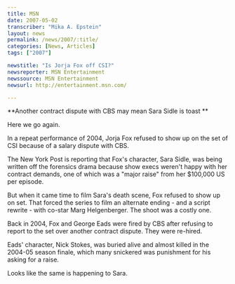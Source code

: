 ```yaml
---
title: MSN
date: 2007-05-02
transcriber: "Mika A. Epstein"
layout: news
permalink: /news/2007/:title/
categories: [News, Articles]
tags: ["2007"]

newstitle: "Is Jorja Fox off CSI?"
newsreporter: MSN Entertainment
newssource: MSN Entertainment
newsurl: http://entertainment.msn.com/

---
```


**Another contract dispute with CBS may mean Sara Sidle is toast **

Here we go again.

In a repeat performance of 2004, Jorja Fox refused to show up on the set of CSI because of a salary dispute with CBS.

The New York Post is reporting that Fox's character, Sara Sidle, was being written off the forensics drama because show execs weren't happy with her contract demands, one of which was a "major raise" from her $100,000 US per episode.

But when it came time to film Sara's death scene, Fox refused to show up on set. That forced the series to film an alternate ending - and a script rewrite - with co-star Marg Helgenberger. The shoot was a costly one.

Back in 2004, Fox and George Eads were fired by CBS after refusing to report to the set over another contract dispute. They were re-hired.

Eads' character, Nick Stokes, was buried alive and almost killed in the 2004-05 season finale, which many snickered was punishment for his asking for a raise.

Looks like the same is happening to Sara.
